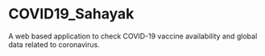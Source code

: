 # COVID19_Sahayak
A web based application to check COVID-19 vaccine availability and global data related to coronavirus.
